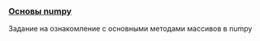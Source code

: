 ### [Основы numpy](numpy_task/main.py)
Задание на ознакомление с основными методами массивов в numpy
